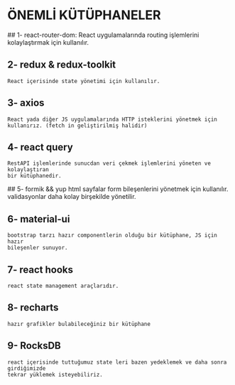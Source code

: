 # ÖNEMLİ KÜTÜPHANELER

## 1- react-router-dom: 
    React uygulamalarında routing işlemlerini kolaylaştırmak için kullanılır.
## 2- redux & redux-toolkit
    React içerisinde state yönetimi için kullanılır.
## 3- axios
    React yada diğer JS uygulamalarında HTTP isteklerini yönetmek için 
    kullanırız. (fetch in geliştirilmiş halidir)
## 4- react query
    RestAPI işlemlerinde sunucdan veri çekmek işlemlerini yöneten ve kolaylaştıran
    bir kütüphanedir.
## 5- formik && yup
    html sayfalar form bileşenlerini yönetmek için kullanılır. validasyonlar 
    daha kolay birşekilde yönetilir.
## 6- material-ui
    bootstrap tarzı hazır componentlerin olduğu bir kütüphane, JS için hazır
    bileşenler sunuyor.
## 7- react hooks
    react state management araçlarıdır.
## 8- recharts
    hazır grafikler bulabileceğiniz bir kütüphane
## 9- RocksDB 
    react içerisinde tuttuğumuz state leri bazen yedeklemek ve daha sonra girdiğimizde
    tekrar yüklemek isteyebiliriz.